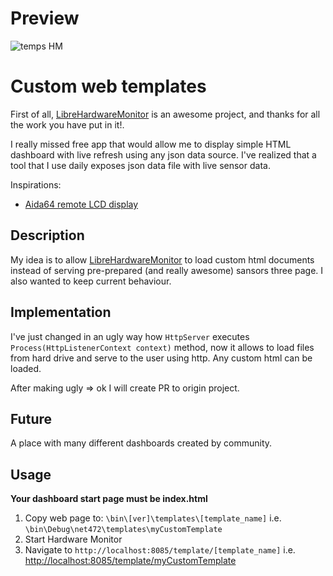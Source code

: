 # Preview

![temps HM](https://user-images.githubusercontent.com/179938/207020005-473bc526-d060-4e30-ac90-f53aad890eda.gif)

# Custom web templates
First of all, [LibreHardwareMonitor](https://github.com/LibreHardwareMonitor/LibreHardwareMonitor) is an awesome project, and thanks for all the work you have put in it!.

I really missed free app that would allow me to display simple HTML dashboard with live refresh using any json data source. I've realized that a tool that I use daily exposes json data file with live sensor data.

Inspirations:
* [Aida64 remote LCD display](https://forums.aida64.com/topic/2636-remotesensor-lcd-for-smartphones-and-tablets/)

## Description

My idea is to allow [LibreHardwareMonitor](https://github.com/LibreHardwareMonitor/LibreHardwareMonitor) to load custom html documents instead of serving pre-prepared (and really awesome) sansors three page. I also wanted to keep current behaviour. 

## Implementation
I've just changed in an ugly way how `HttpServer` executes `Process(HttpListenerContext context)` method, now it allows to load files from hard drive and serve to the user using http. Any custom html can be loaded.

After making ugly => ok I will create PR to origin project.

## Future

A place with many different dashboards created by community.


## Usage
**Your dashboard start page must be index.html**
1. Copy web page to:
`\bin\[ver]\templates\[template_name]` i.e. `\bin\Debug\net472\templates\myCustomTemplate`
2. Start Hardware Monitor
3. Navigate to `http://localhost:8085/template/[template_name]` i.e. [http://localhost:8085/template/myCustomTemplate]([http://localhost:8085/template/myCustomTemplate])
